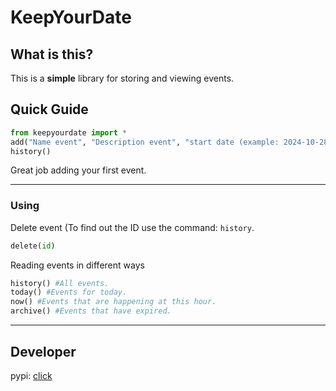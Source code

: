 # KeepYourDate

## What is this? 
This is a **simple** library for storing and viewing events.

## Quick Guide 
```python
from keepyourdate import *
add("Name event", "Description event", "start date (example: 2024-10-28 10:00)", "end date(example: 2024-10-30 20:00)")
history()
```
Great job adding your first event. 

---

### Using
Delete event (To find out the ID use the command: `history`. 
```python
delete(id)
```
Reading events in different ways
```python
history() #All events.
today() #Events for today.
now() #Events that are happening at this hour.
archive() #Events that have expired.
```
---
## Developer 
pypi: [click](https://pypi.org/project/keepyourdate/)
